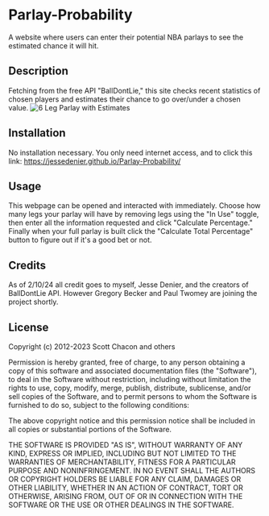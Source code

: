 # Parlay-Probability

A website where users can enter their potential NBA parlays to see the estimated chance it will hit.

## Description

Fetching from the free API "BallDontLie," this site checks recent statistics of chosen players and estimates their chance to go over/under a chosen value.
![6 Leg Parlay with Estimates](<assets/imgs/Screenshot 2024-02-10 at 5.41.37 PM.png>)

## Installation

No installation necessary. You only need internet access, and to click this link: https://jessedenier.github.io/Parlay-Probability/

## Usage

This webpage can be opened and interacted with immediately. Choose how many legs your parlay will have by removing legs using the "In Use" toggle, then enter all the information requested and click "Calculate Percentage." Finally when your full parlay is built click the "Calculate Total Percentage" button to figure out if it's a good bet or not.

## Credits

As of 2/10/24 all credit goes to myself, Jesse Denier, and the creators of BallDontLie API. However Gregory Becker and Paul Twomey are joining the project shortly.

## License

Copyright (c) 2012-2023 Scott Chacon and others

Permission is hereby granted, free of charge, to any person obtaining
a copy of this software and associated documentation files (the
"Software"), to deal in the Software without restriction, including
without limitation the rights to use, copy, modify, merge, publish,
distribute, sublicense, and/or sell copies of the Software, and to
permit persons to whom the Software is furnished to do so, subject to
the following conditions:

The above copyright notice and this permission notice shall be
included in all copies or substantial portions of the Software.

THE SOFTWARE IS PROVIDED "AS IS", WITHOUT WARRANTY OF ANY KIND,
EXPRESS OR IMPLIED, INCLUDING BUT NOT LIMITED TO THE WARRANTIES OF
MERCHANTABILITY, FITNESS FOR A PARTICULAR PURPOSE AND
NONINFRINGEMENT. IN NO EVENT SHALL THE AUTHORS OR COPYRIGHT HOLDERS BE
LIABLE FOR ANY CLAIM, DAMAGES OR OTHER LIABILITY, WHETHER IN AN ACTION
OF CONTRACT, TORT OR OTHERWISE, ARISING FROM, OUT OF OR IN CONNECTION
WITH THE SOFTWARE OR THE USE OR OTHER DEALINGS IN THE SOFTWARE.
